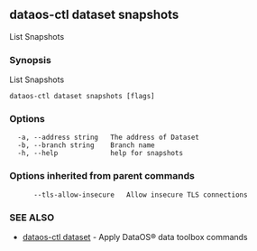 ## dataos-ctl dataset snapshots

List Snapshots

### Synopsis

List Snapshots

```
dataos-ctl dataset snapshots [flags]
```

### Options

```
  -a, --address string   The address of Dataset
  -b, --branch string    Branch name
  -h, --help             help for snapshots
```

### Options inherited from parent commands

```
      --tls-allow-insecure   Allow insecure TLS connections
```

### SEE ALSO

* [dataos-ctl dataset](dataos-ctl_dataset.md)	 - Apply DataOS® data toolbox commands

